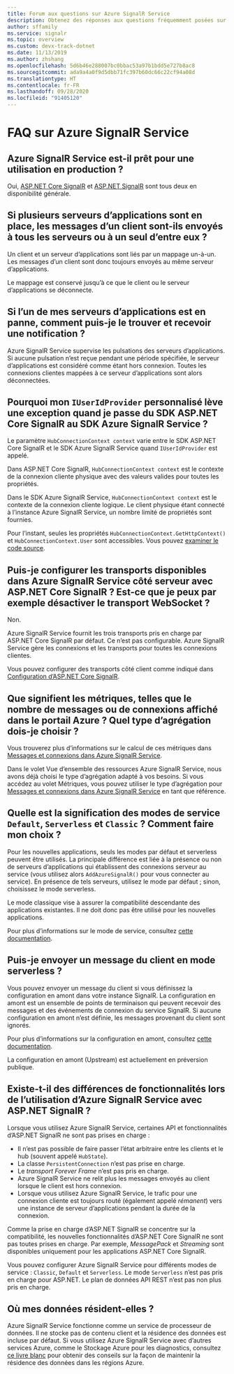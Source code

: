 ```yaml
---
title: Forum aux questions sur Azure SignalR Service
description: Obtenez des réponses aux questions fréquemment posées sur Azure SignalR Service, notamment la résolution des problèmes et les scénarios d’utilisation classiques.
author: sffamily
ms.service: signalr
ms.topic: overview
ms.custom: devx-track-dotnet
ms.date: 11/13/2019
ms.author: zhshang
ms.openlocfilehash: 5d6b46e288007bc0bbac53a97b1bdd5e727b8ac8
ms.sourcegitcommit: ada9a4a0f9d5dbb71fc397b60dc66c22cf94a08d
ms.translationtype: HT
ms.contentlocale: fr-FR
ms.lasthandoff: 09/28/2020
ms.locfileid: "91405120"
---
```

# <a name="azure-signalr-service-faq"></a>FAQ sur Azure SignalR Service

## <a name="is-azure-signalr-service-ready-for-production-use"></a>Azure SignalR Service est-il prêt pour une utilisation en production ?

Oui, [ASP.NET Core SignalR](https://dotnet.microsoft.com/apps/aspnet/signalr) et [ASP.NET SignalR](https://docs.microsoft.com/aspnet/signalr/overview/getting-started/introduction-to-signalr) sont tous deux en disponibilité générale.

## <a name="when-there-are-multiple-application-servers-are-client-messages-sent-to-all-servers-or-just-one-of-them"></a>Si plusieurs serveurs d’applications sont en place, les messages d’un client sont-ils envoyés à tous les serveurs ou à un seul d’entre eux ?

Un client et un serveur d’applications sont liés par un mappage un-à-un. Les messages d’un client sont donc toujours envoyés au même serveur d’applications.

Le mappage est conservé jusqu’à ce que le client ou le serveur d’applications se déconnecte.

## <a name="if-one-of-my-application-servers-is-down-how-can-i-find-it-and-get-notified"></a>Si l’un de mes serveurs d’applications est en panne, comment puis-je le trouver et recevoir une notification ?

Azure SignalR Service supervise les pulsations des serveurs d’applications.
Si aucune pulsation n’est reçue pendant une période spécifiée, le serveur d’applications est considéré comme étant hors connexion. Toutes les connexions clientes mappées à ce serveur d’applications sont alors déconnectées.

## <a name="why-does-my-custom-iuseridprovider-throw-an-exception-when-im-switching-from-aspnet-core-signalr-sdk-to-azure-signalr-service-sdk"></a>Pourquoi mon `IUserIdProvider` personnalisé lève une exception quand je passe du SDK ASP.NET Core SignalR au SDK Azure SignalR Service ?

Le paramètre `HubConnectionContext context` varie entre le SDK ASP.NET Core SignalR et le SDK Azure SignalR Service quand `IUserIdProvider` est appelé.

Dans ASP.NET Core SignalR, `HubConnectionContext context` est le contexte de la connexion cliente physique avec des valeurs valides pour toutes les propriétés.

Dans le SDK Azure SignalR Service, `HubConnectionContext context` est le contexte de la connexion cliente logique. Le client physique étant connecté à l’instance Azure SignalR Service, un nombre limité de propriétés sont fournies.

Pour l’instant, seules les propriétés `HubConnectionContext.GetHttpContext()` et `HubConnectionContext.User` sont accessibles.
Vous pouvez [examiner le code source](https://github.com/Azure/azure-signalr/blob/dev/src/Microsoft.Azure.SignalR/HubHost/ServiceHubConnectionContext.cs).

## <a name="can-i-configure-the-transports-available-in-azure-signalr-service-on-the-server-side-with-aspnet-core-signalr-for-example-can-i-disable-websocket-transport"></a>Puis-je configurer les transports disponibles dans Azure SignalR Service côté serveur avec ASP.NET Core SignalR ? Est-ce que je peux par exemple désactiver le transport WebSocket ?

Non.

Azure SignalR Service fournit les trois transports pris en charge par ASP.NET Core SignalR par défaut. Ce n’est pas configurable. Azure SignalR Service gère les connexions et les transports pour toutes les connexions clientes.

Vous pouvez configurer des transports côté client comme indiqué dans [Configuration d’ASP.NET Core SignalR](https://docs.microsoft.com/aspnet/core/signalr/configuration#configure-allowed-transports-1).

## <a name="what-is-the-meaning-of-metrics-like-message-count-or-connection-count-shown-in-the-azure-portal-which-kind-of-aggregation-type-should-i-choose"></a>Que signifient les métriques, telles que le nombre de messages ou de connexions affiché dans le portail Azure ? Quel type d’agrégation dois-je choisir ?

Vous trouverez plus d’informations sur le calcul de ces métriques dans [Messages et connexions dans Azure SignalR Service](signalr-concept-messages-and-connections.md).

Dans le volet Vue d’ensemble des ressources Azure SignalR Service, nous avons déjà choisi le type d’agrégation adapté à vos besoins. Si vous accédez au volet Métriques, vous pouvez utiliser le type d’agrégation pour [Messages et connexions dans Azure SignalR Service](../azure-monitor/platform/metrics-supported.md#microsoftsignalrservicesignalr) en tant que référence.

## <a name="what-is-the-meaning-of-the-default-serverless-and-classic-service-modes-how-can-i-choose"></a>Quelle est la signification des modes de service `Default`, `Serverless` et `Classic` ? Comment faire mon choix ?

Pour les nouvelles applications, seuls les modes par défaut et serverless peuvent être utilisés. La principale différence est liée à la présence ou non de serveurs d’applications qui établissent des connexions serveur au service (vous utilisez alors `AddAzureSignalR()` pour vous connecter au service). En présence de tels serveurs, utilisez le mode par défaut ; sinon, choisissez le mode serverless.

Le mode classique vise à assurer la compatibilité descendante des applications existantes. Il ne doit donc pas être utilisé pour les nouvelles applications.

Pour plus d’informations sur le mode de service, consultez [cette documentation](concept-service-mode.md).

## <a name="can-i-send-message-from-client-in-serverless-mode"></a>Puis-je envoyer un message du client en mode serverless ?

Vous pouvez envoyer un message du client si vous définissez la configuration en amont dans votre instance SignalR. La configuration en amont est un ensemble de points de terminaison qui peuvent recevoir des messages et des événements de connexion du service SignalR. Si aucune configuration en amont n’est définie, les messages provenant du client sont ignorés.

Pour plus d’informations sur la configuration en amont, consultez [cette documentation](concept-upstream.md).

La configuration en amont (Upstream) est actuellement en préversion publique.

## <a name="are-there-any-feature-differences-in-using-azure-signalr-service-with-aspnet-signalr"></a>Existe-t-il des différences de fonctionnalités lors de l’utilisation d’Azure SignalR Service avec ASP.NET SignalR ?

Lorsque vous utilisez Azure SignalR Service, certaines API et fonctionnalités d’ASP.NET SignalR ne sont pas prises en charge :
- Il n’est pas possible de faire passer l’état arbitraire entre les clients et le hub (souvent appelé `HubState`).
- La classe `PersistentConnection` n’est pas prise en charge.
- Le *transport Forever Frame* n’est pas pris en charge.
- Azure SignalR Service ne relit plus les messages envoyés au client lorsque le client est hors connexion.
- Lorsque vous utilisez Azure SignalR Service, le trafic pour une connexion cliente est toujours routé (également appelé *rémanent*) vers une instance de serveur d’applications pendant la durée de la connexion.

Comme la prise en charge d’ASP.NET SignalR se concentre sur la compatibilité, les nouvelles fonctionnalités d’ASP.NET Core SignalR ne sont pas toutes prises en charge. Par exemple, *MessagePack* et *Streaming* sont disponibles uniquement pour les applications ASP.NET Core SignalR.

Vous pouvez configurer Azure SignalR Service pour différents modes de service : `Classic`, `Default` et `Serverless`. Le mode `Serverless` n’est pas pris en charge pour ASP.NET. Le plan de données API REST n’est pas non plus pris en charge.

## <a name="where-does-my-data-reside"></a>Où mes données résident-elles ?

Azure SignalR Service fonctionne comme un service de processeur de données. Il ne stocke pas de contenu client et la résidence des données est incluse par défaut. Si vous utilisez Azure SignalR Service avec d’autres services Azure, comme le Stockage Azure pour les diagnostics, consultez [ce livre blanc](https://azure.microsoft.com/resources/achieving-compliant-data-residency-and-security-with-azure/) pour obtenir des conseils sur la façon de maintenir la résidence des données dans les régions Azure.
